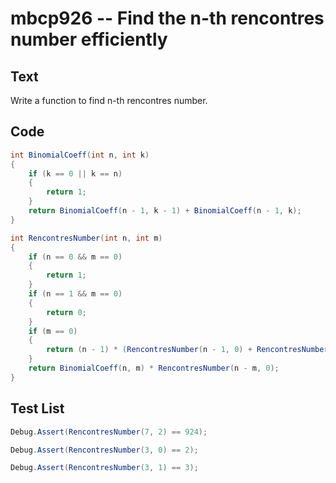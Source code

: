 # mbcp926 -- Find the n-th rencontres number efficiently

## Text

Write a function to find n-th rencontres number.

## Code

```csharp
int BinomialCoeff(int n, int k) 
{
    if (k == 0 || k == n) 
    {
        return 1;
    }
    return BinomialCoeff(n - 1, k - 1) + BinomialCoeff(n - 1, k);
}

int RencontresNumber(int n, int m) 
{
    if (n == 0 && m == 0) 
    {
        return 1;
    }
    if (n == 1 && m == 0) 
    {
        return 0;
    }
    if (m == 0) 
    {
        return (n - 1) * (RencontresNumber(n - 1, 0) + RencontresNumber(n - 2, 0));
    }
    return BinomialCoeff(n, m) * RencontresNumber(n - m, 0);
}
```

## Test List

```csharp
Debug.Assert(RencontresNumber(7, 2) == 924);
```

```csharp
Debug.Assert(RencontresNumber(3, 0) == 2);
```

```csharp
Debug.Assert(RencontresNumber(3, 1) == 3);
```
